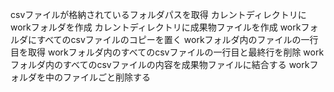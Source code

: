 csvファイルが格納されているフォルダパスを取得
カレントディレクトリにworkフォルダを作成
カレントディレクトリに成果物ファイルを作成
workフォルダにすべてのcsvファイルのコピーを置く
workフォルダ内のファイルの一行目を取得
workフォルダ内のすべてのcsvファイルの一行目と最終行を削除
workフォルダ内のすべてのcsvファイルの内容を成果物ファイルに結合する
workフォルダを中のファイルごと削除する
